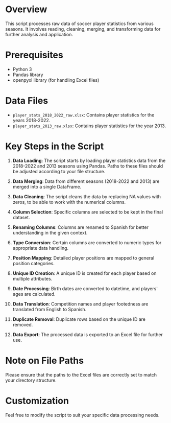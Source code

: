 # Overview
This script processes raw data of soccer player statistics from various seasons. It involves reading, cleaning, merging, and transforming data for further analysis and application.

# Prerequisites
- Python 3
- Pandas library
- openpyxl library (for handling Excel files)

# Data Files
- `player_stats_2018_2022_raw.xlsx`: Contains player statistics for the years 2018-2022.
- `player_stats_2013_raw.xlsx`: Contains player statistics for the year 2013.

# Key Steps in the Script
1. **Data Loading**: The script starts by loading player statistics data from the 2018-2022 and 2013 seasons using Pandas. Paths to these files should be adjusted according to your file structure.

2. **Data Merging**: Data from different seasons (2018-2022 and 2013) are merged into a single DataFrame.

3. **Data Cleaning**: The script cleans the data by replacing NA values with zeros, to be able to work with the numerical columns.

4. **Column Selection**: Specific columns are selected to be kept in the final dataset.

5. **Renaming Columns**: Columns are renamed to Spanish for better understanding in the given context.

6. **Type Conversion**: Certain columns are converted to numeric types for appropriate data handling.

7. **Position Mapping**: Detailed player positions are mapped to general position categories.

8. **Unique ID Creation**: A unique ID is created for each player based on multiple attributes.

9. **Date Processing**: Birth dates are converted to datetime, and players' ages are calculated.

10. **Data Translation**: Competition names and player footedness are translated from English to Spanish.

11. **Duplicate Removal**: Duplicate rows based on the unique ID are removed.

12. **Data Export**: The processed data is exported to an Excel file for further use.

# Note on File Paths
Please ensure that the paths to the Excel files are correctly set to match your directory structure.

# Customization
Feel free to modify the script to suit your specific data processing needs.
